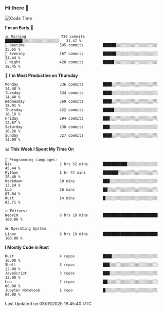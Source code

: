 ### Hi there 👋
<!--START_SECTION:waka-->
![Code Time](http://img.shields.io/badge/Code%20Time-371%20hrs%2014%20mins-blue)

**I'm an Early 🐤** 

```text
🌞 Morning                730 commits         ████████░░░░░░░░░░░░░░░░░   31.47 % 
🌆 Daytime                595 commits         ██████░░░░░░░░░░░░░░░░░░░   25.65 % 
🌃 Evening                567 commits         ██████░░░░░░░░░░░░░░░░░░░   24.44 % 
🌙 Night                  428 commits         █████░░░░░░░░░░░░░░░░░░░░   18.45 % 
```
📅 **I'm Most Productive on Thursday** 

```text
Monday                   336 commits         ████░░░░░░░░░░░░░░░░░░░░░   14.48 % 
Tuesday                  334 commits         ████░░░░░░░░░░░░░░░░░░░░░   14.40 % 
Wednesday                369 commits         ████░░░░░░░░░░░░░░░░░░░░░   15.91 % 
Thursday                 422 commits         █████░░░░░░░░░░░░░░░░░░░░   18.19 % 
Friday                   294 commits         ███░░░░░░░░░░░░░░░░░░░░░░   12.67 % 
Saturday                 238 commits         ███░░░░░░░░░░░░░░░░░░░░░░   10.26 % 
Sunday                   327 commits         ████░░░░░░░░░░░░░░░░░░░░░   14.09 % 
```


📊 **This Week I Spent My Time On** 

```text
💬 Programming Languages: 
Nix                      2 hrs 52 mins       ███████████░░░░░░░░░░░░░░   45.44 % 
Python                   1 hr 47 mins        ███████░░░░░░░░░░░░░░░░░░   28.40 % 
Markdown                 50 mins             ███░░░░░░░░░░░░░░░░░░░░░░   13.24 % 
Lua                      26 mins             ██░░░░░░░░░░░░░░░░░░░░░░░   07.04 % 
Rust                     14 mins             █░░░░░░░░░░░░░░░░░░░░░░░░   03.71 % 

🔥 Editors: 
Neovim                   6 hrs 18 mins       █████████████████████████   100.00 % 

💻 Operating System: 
Linux                    6 hrs 18 mins       █████████████████████████   100.00 % 
```

**I Mostly Code in Rust** 

```text
Rust                     4 repos             ████░░░░░░░░░░░░░░░░░░░░░   16.00 % 
Shell                    3 repos             ███░░░░░░░░░░░░░░░░░░░░░░   12.00 % 
JavaScript               3 repos             ███░░░░░░░░░░░░░░░░░░░░░░   12.00 % 
Lua                      2 repos             ██░░░░░░░░░░░░░░░░░░░░░░░   08.00 % 
Jupyter Notebook         1 repo              █░░░░░░░░░░░░░░░░░░░░░░░░   04.00 % 
```




 Last Updated on 03/01/2025 18:45:40 UTC
<!--END_SECTION:waka-->

<!--
**YoganshSharma/YoganshSharma** is a ✨ _special_ ✨ repository because its `README.md` (this file) appears on your GitHub profile.

Here are some ideas to get you started:

- 🔭 I’m currently working on ...
- 🌱 I’m currently learning ...
- 👯 I’m looking to collaborate on ...
- 🤔 I’m looking for help with ...
- 💬 Ask me about ...
- 📫 How to reach me: ...
- 😄 Pronouns: ...
- ⚡ Fun fact: ...
-->
